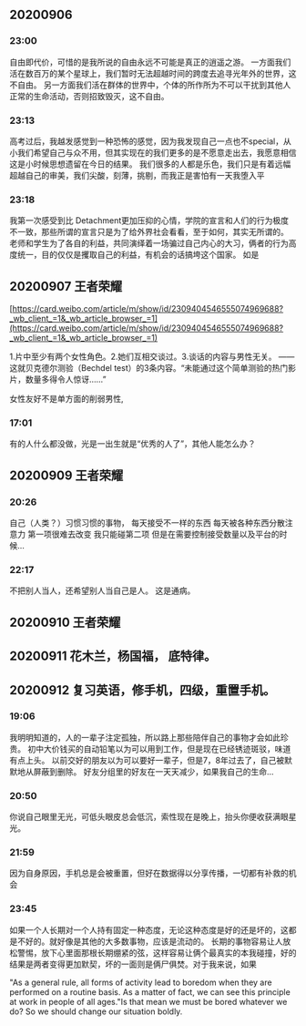 
## 20200906

### 23:00

自由即代价，可惜的是我所说的自由永远不可能是真正的逍遥之游。
一方面我们活在数百万的某个星球上，我们暂时无法超越时间的跨度去追寻光年外的世界，这不自由。
另一方面我们活在群体的世界中，个体的所作所为不可以干扰到其他人正常的生命活动，否则招致毁灭，这不自由。

### 23:13

高考过后，我越发感觉到一种恐怖的感觉，因为我发现自己一点也不special，从小我们希望自己与众不用，但其实现在的我们更多的是不愿意走出去，我愿意相信这是小时候思想遗留在今日的结果。
我们很多的人都是乐色，我们只是有着远幅超越自己的审美，我们尖酸，刻薄，挑剔，而我正是害怕有一天我堕入平

### 23:18

我第一次感受到比 Detachment更加压抑的心情，学院的宣言和人们的行为极度不一致，那些所谓的宣言只是为了给外界社会看看，至于如何，其实无所谓的。
老师和学生为了各自的利益，共同演绎着一场骗过自己内心的大习，俩者的行为高度统一，目的仅仅是攫取自己的利益，有机会的话搞垮这个国家。
如是

## 20200907 王者荣耀

[https://card.weibo.com/article/m/show/id/2309404546555074969688?_wb_client_=1&_wb_article_browser_=1](https://card.weibo.com/article/m/show/id/2309404546555074969688?_wb_client_=1&_wb_article_browser_=1)

1.片中至少有两个女性角色。2.她们互相交谈过。3.谈话的内容与男性无关。
——这就贝克德尔测验（Bechdel test）的3条内容。“未能通过这个简单测验的热门影片，数量多得令人惊讶……”

女性友好不是单方面的削弱男性,

### 17:01

有的人什么都没做，光是一出生就是“优秀的人了”，其他人能怎么办？

## 20200909 王者荣耀

### 20:26

自己（人类？）习惯习惯的事物， 每天接受不一样的东西
每天被各种东西分散注意力 第一项很难去改变 我只能碰第二项
但是在需要控制接受数量以及平台的时候...

### 22:17

不把别人当人，还希望别人当自己是人。 这是通病。

## 20200910 王者荣耀

## 20200911 花木兰，杨国福， 底特律。

## 20200912 复习英语，修手机，四级，重置手机。

### 19:06

我明明知道的，人的一辈子注定孤独，所以路上那些陪伴自己的事物才会如此珍贵。
初中大价钱买的自动铅笔以为可以用到工作，但是现在已经锈迹斑驳，味道有点上头。
以前交好的朋友以为可以要好一辈子，但是7，8年过去了，自己被默默地从屏蔽到删除。
好友分组里的好友在一天天减少，如果我自己的生命...

### 20:50

你说自己眼里无光，可低头眼皮总会低沉，索性现在是晚上，抬头你便收获满眼星光。

### 21:59

因为自身原因，手机总是会被重置，但好在数据得以分享传播，一切都有补救的机会

### 23:45

如果一个人长期对一个人持有固定一种态度，无论这种态度是好的还是坏的，这都是不好的。就好像是其他的大多数事物，应该是流动的。
长期的事物容易让人放松警惕，放下心里面那根长期绷紧的弦，这样容易让俩个最真实的本我碰撞，好的结果是两者变得更加默契，坏的一面则是俩尸俱焚。对于我来说，如果

"As a general rule, all forms of activity lead to boredom when they are performed on a routine basis. As a matter of fact, we can see this principle at work in people of all ages."Is that mean we must be bored whatever we do? So we should change our situation boldly.